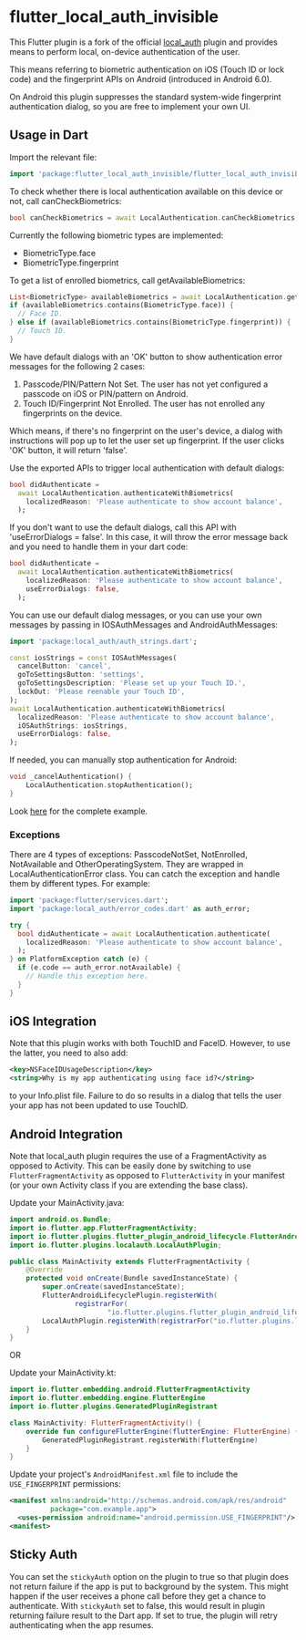 # flutter_local_auth_invisible

This Flutter plugin is a fork of the official [local_auth](https://pub.dev/packages/local_auth)
plugin and provides means to perform local, on-device authentication of
the user.

This means referring to biometric authentication on iOS (Touch ID or lock code)
and the fingerprint APIs on Android (introduced in Android 6.0).

On Android this plugin suppresses the standard system-wide fingerprint authentication dialog,
so you are free to implement your own UI.

## Usage in Dart

Import the relevant file:

```dart
import 'package:flutter_local_auth_invisible/flutter_local_auth_invisible.dart';
```

To check whether there is local authentication available on this device or not, call canCheckBiometrics:

```dart
bool canCheckBiometrics = await LocalAuthentication.canCheckBiometrics;
```

Currently the following biometric types are implemented:

* BiometricType.face
* BiometricType.fingerprint

To get a list of enrolled biometrics, call getAvailableBiometrics:

```dart
List<BiometricType> availableBiometrics = await LocalAuthentication.getAvailableBiometrics();
if (availableBiometrics.contains(BiometricType.face)) {
  // Face ID.
} else if (availableBiometrics.contains(BiometricType.fingerprint)) {
  // Touch ID.
}
```

We have default dialogs with an 'OK' button to show authentication error
messages for the following 2 cases:

1.  Passcode/PIN/Pattern Not Set. The user has not yet configured a passcode on
    iOS or PIN/pattern on Android.
2.  Touch ID/Fingerprint Not Enrolled. The user has not enrolled any
    fingerprints on the device.

Which means, if there's no fingerprint on the user's device, a dialog with
instructions will pop up to let the user set up fingerprint. If the user clicks
'OK' button, it will return 'false'.

Use the exported APIs to trigger local authentication with default dialogs:

```dart
bool didAuthenticate =
  await LocalAuthentication.authenticateWithBiometrics(
    localizedReason: 'Please authenticate to show account balance',
  );
```

If you don't want to use the default dialogs, call this API with
'useErrorDialogs = false'. In this case, it will throw the error message back
and you need to handle them in your dart code:

```dart
bool didAuthenticate =
  await LocalAuthentication.authenticateWithBiometrics(
    localizedReason: 'Please authenticate to show account balance',
    useErrorDialogs: false,
  );
```

You can use our default dialog messages, or you can use your own messages by
passing in IOSAuthMessages and AndroidAuthMessages:

```dart
import 'package:local_auth/auth_strings.dart';

const iosStrings = const IOSAuthMessages(
  cancelButton: 'cancel',
  goToSettingsButton: 'settings',
  goToSettingsDescription: 'Please set up your Touch ID.',
  lockOut: 'Please reenable your Touch ID',
);
await LocalAuthentication.authenticateWithBiometrics(
  localizedReason: 'Please authenticate to show account balance',
  iOSAuthStrings: iosStrings,
  useErrorDialogs: false,
);

```

If needed, you can manually stop authentication for Android:

```dart
void _cancelAuthentication() {
    LocalAuthentication.stopAuthentication();
}
```

Look [here](https://github.com/priezz/flutter_local_auth_invisible/tree/master/example) for the complete example.

### Exceptions

There are 4 types of exceptions: PasscodeNotSet, NotEnrolled, NotAvailable and
OtherOperatingSystem. They are wrapped in LocalAuthenticationError class. You can
catch the exception and handle them by different types. For example:

```dart
import 'package:flutter/services.dart';
import 'package:local_auth/error_codes.dart' as auth_error;

try {
  bool didAuthenticate = await LocalAuthentication.authenticate(
    localizedReason: 'Please authenticate to show account balance',
  );
} on PlatformException catch (e) {
  if (e.code == auth_error.notAvailable) {
    // Handle this exception here.
  }
}
```

## iOS Integration

Note that this plugin works with both TouchID and FaceID. However, to use the latter,
you need to also add:

```xml
<key>NSFaceIDUsageDescription</key>
<string>Why is my app authenticating using face id?</string>
```

to your Info.plist file. Failure to do so results in a dialog that tells the user your
app has not been updated to use TouchID.


## Android Integration

Note that local_auth plugin requires the use of a FragmentActivity as
opposed to Activity. This can be easily done by switching to use
`FlutterFragmentActivity` as opposed to `FlutterActivity` in your
manifest (or your own Activity class if you are extending the base class).

Update your MainActivity.java:

```java
import android.os.Bundle;
import io.flutter.app.FlutterFragmentActivity;
import io.flutter.plugins.flutter_plugin_android_lifecycle.FlutterAndroidLifecyclePlugin;
import io.flutter.plugins.localauth.LocalAuthPlugin;

public class MainActivity extends FlutterFragmentActivity {
    @Override
    protected void onCreate(Bundle savedInstanceState) {
        super.onCreate(savedInstanceState);
        FlutterAndroidLifecyclePlugin.registerWith(
                registrarFor(
                        "io.flutter.plugins.flutter_plugin_android_lifecycle.FlutterAndroidLifecyclePlugin"));
        LocalAuthPlugin.registerWith(registrarFor("io.flutter.plugins.localauth.LocalAuthPlugin"));
    }
}
```

OR

Update your MainActivity.kt:

```kotlin
import io.flutter.embedding.android.FlutterFragmentActivity
import io.flutter.embedding.engine.FlutterEngine
import io.flutter.plugins.GeneratedPluginRegistrant

class MainActivity: FlutterFragmentActivity() {
    override fun configureFlutterEngine(flutterEngine: FlutterEngine) {
        GeneratedPluginRegistrant.registerWith(flutterEngine)
    }
}
```

Update your project's `AndroidManifest.xml` file to include the
`USE_FINGERPRINT` permissions:

```xml
<manifest xmlns:android="http://schemas.android.com/apk/res/android"
          package="com.example.app">
  <uses-permission android:name="android.permission.USE_FINGERPRINT"/>
<manifest>
```

## Sticky Auth

You can set the `stickyAuth` option on the plugin to true so that plugin does not
return failure if the app is put to background by the system. This might happen
if the user receives a phone call before they get a chance to authenticate. With
`stickyAuth` set to false, this would result in plugin returning failure result
to the Dart app. If set to true, the plugin will retry authenticating when the
app resumes.
